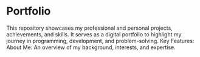 # Portfolio
This repository showcases my professional and personal projects, achievements, and skills. It serves as a digital portfolio to highlight my journey in programming, development, and problem-solving.  Key Features: About Me: An overview of my background, interests, and expertise.
